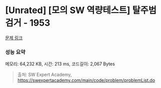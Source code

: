 # [Unrated] [모의 SW 역량테스트] 탈주범 검거 - 1953 

[문제 링크](https://swexpertacademy.com/main/code/problem/problemDetail.do?contestProbId=AV5PpLlKAQ4DFAUq) 

### 성능 요약

메모리: 64,232 KB, 시간: 213 ms, 코드길이: 2,067 Bytes



> 출처: SW Expert Academy, https://swexpertacademy.com/main/code/problem/problemList.do